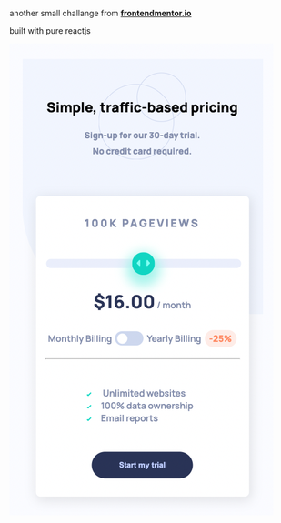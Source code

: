 another small challange from **[frontendmentor.io](http://frontendmentor.io)**

built with pure reactjs

![preview](./src/assets/images/preview.png)
